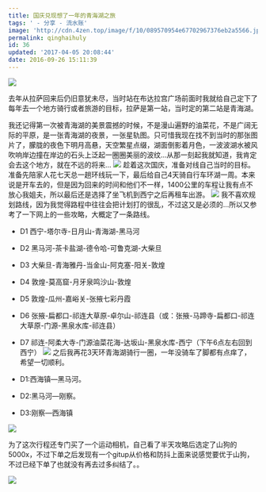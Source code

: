 ```yaml
---
title: 国庆兑现想了一年的青海湖之旅
tags: ' - 分享 - 流水账'
image: 'http://cdn.4zen.top/image/f/10/089570954e67702967376eb2a5566.jpg'
permalink: qinghaihuly
id: 36
updated: '2017-04-05 20:08:44'
date: 2016-09-26 15:11:39
---
```


![](http://cdn.4zen.top/image/a/a7/c3ac1c1d1024379023c4600d0f485.jpg)

去年从拉萨回来后仍旧意犹未尽，当时站在布达拉宫广场前面时我就给自己定下了每年去一个地方骑行或者旅游的目标，拉萨是第一站，当时定的第二站是青海湖。

我还记得第一次被青海湖的美景震撼的时候，不是漫山遍野的油菜花，不是广阔无际的平原，是一张青海湖的夜景，一张星轨图。只可惜我现在找不到当时的那张图片了，朦胧的夜色下明月高悬，天空繁星点缀，湖面倒影着月色，一波波湖水被风吹响岸边撞在岸边的石头上泛起一圈圈美丽的波纹...从那一刻起我就知道，我肯定会去这个地方，就在不远的将来...
![](http://cdn.4zen.top/image/3/d3/1611aa76a84ccb1a74befb1bd4789.jpg)
趁着这次国庆，准备对线自己当时的目标。准备先陪家人花七天总一趟环线玩一下，最后给自己4天骑自行车环湖一周。本来说是开车去的，但是因为回来的时间和他们不一样，1400公里的车程让我有点不放心我姐夫，所以最后还是选择了坐飞机到西宁之后再租车出游。
![](http://cdn.4zen.top/image/f/10/089570954e67702967376eb2a5566.jpg)
我不喜欢规划路线，因为我觉得路程中往往会把计划打的很乱，不过这又是必须的...所以又参考了一下网上的一些攻略，大概定了一条路线。

* D1 西宁-塔尔寺-日月山-青海湖-黑马河
* D2 黑马河-茶卡盐湖-德令哈-可鲁克湖-大柴旦
* D3 大柴旦-青海雅丹-当金山-阿克塞-阳关-敦煌
* D4 敦煌-莫高窟-月牙泉鸣沙山-敦煌
* D5 敦煌-瓜州-嘉峪关-张掖七彩丹霞
* D6 张掖-扁都口-祁连大草原-卓尔山-祁连县（或：张掖-马蹄寺-扁都口-祁连大草原-门源-黑泉水库-祁连县）
* D7 祁连-阿柔大寺-门源油菜花海-达坂山-黑泉水库-西宁（下午6点左右回到西宁）
![](http://cdn.4zen.top/image/7/4f/2d2ff147533b12a64b301c8a08a11.jpg)
之后我再花3天环青海湖骑行一圈，一年没骑车了脚都有点痒了，希望一切顺利。

* D1:西海镇—黑马河。
* D2:黑马河—刚察。 
* D3:刚察—西海镇

![](http://cdn.4zen.top/image/f/59/ef48240ac83144e4bb62402d94397.jpg)

为了这次行程还专门买了一个运动相机，自己看了半天攻略后选定了山狗的5000x，不过下单之后发现有一个gitup从价格和防抖上面来说感觉要优于山狗，不过已经下单了也就没有再去过多纠结了。。

![](http://cdn.4zen.top/image/5/41/a4363b5c91eea1ed3c5fa764300f8.jpg)
